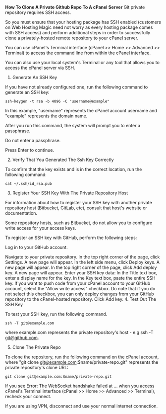 **How To Clone A Private Github Repo To A cPanel Server**
Git private repository requires SSH access.

So you must ensure that your hosting package has SSH enabled (customers on Web Hosting Magic need not worry as every hosting package comes with SSH access) and perform additional steps in order to successfully clone a privately-hosted remote repository to your cPanel server.

You can use cPanel's Terminal interface (cPanel >> Home >> Advanced >> Terminal) to access the command line from within the cPanel interface.

You can also use your local system's Terminal or any tool that allows you to access the cPanel server via SSH.

1. Generate An SSH Key

If you have not already configured one, run the following command to generate an SSH key:

    ssh-keygen -t rsa -b 4096 -C "username@example"

In this example, "username" represents the cPanel account username and "example" represents the domain name.

After you run this command, the system will prompt you to enter a passphrase.

Do not enter a passphrase.

Press Enter to continue.

2. Verify That You Generated The Ssh Key Correctly

To confirm that the key exists and is in the correct location, run the following command:

    cat ~/.ssh/id_rsa.pub

3. Register Your SSH Key With The Private Repository Host

For information about how to register your SSH key with another private repository host (Bitbucket, GitLab, etc), consult that host's website or documentation.

Some repository hosts, such as Bitbucket, do not allow you to configure write access for your access keys.

To register an SSH key with GitHub, perform the following steps:

Log in to your GitHub account.

Navigate to your private repository.
In the top right corner of the page, click Settings. A new page will appear.
In the left side menu, click Deploy keys. A new page will appear.
In the top right corner of the page, click Add deploy key. A new page will appear.
Enter your SSH key data:
In the Title text box, enter a display name for the key.
In the Key text box, paste the entire SSH key. If you want to push code from your cPanel account to your GitHub account, select the "Allow write access" checkbox. Do note that if you do not select this checkbox, you can only deploy changes from your GitHub repository to the cPanel-hosted repository.
Click Add key.
4. Test Out The SSH Key

To test your SSH key, run the following command.

    ssh -T git@example.com

where example.com represents the private repository's host - e.g ssh -T git@github.com.

5. Clone The Private Repo

To clone the repository, run the following command on the cPanel account, where "git clone git@example.com:$name/private-repo.git" represents the private repository's clone URL:

    git clone git@example.com:$name/private-repo.git

If you see Error: The WebSocket handshake failed at ... when you access cPanel's Terminal interface (cPanel >> Home >> Advanced >> Terminal), recheck your connect.

If you are using VPN, disconnect and use your normal internet connection.
